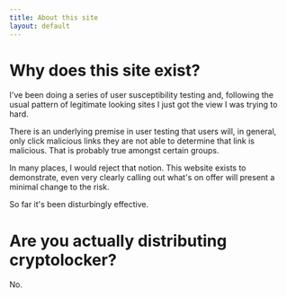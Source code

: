 ```yaml
---
title: About this site
layout: default
---
```


# Why does this site exist?

I've been doing a series of user susceptibility testing and, following the usual pattern of legitimate looking sites I just got the view I was trying to hard.

There is an underlying premise in user testing that users will, in general, only click malicious links they are not able to determine that link is malicious. That is probably true amongst certain groups.

In many places, I would reject that notion. This website exists to demonstrate, even very clearly calling out what's on offer will present a minimal change to the risk.

So far it's been disturbingly effective.

# Are you actually distributing cryptolocker?

No.

